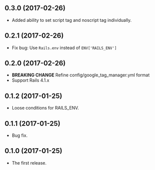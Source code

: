 ## 0.3.0 (2017-02-26)

- Added ability to set script tag and noscript tag individually.

## 0.2.1 (2017-02-26)

- Fix bug: Use `Rails.env` instead of `ENV['RAILS_ENV']`

## 0.2.0 (2017-02-26)

- __BREAKING CHANGE__ Refine config/google_tag_manager.yml format
- Support Rails 4.1.x

## 0.1.2 (2017-01-25)

- Loose conditions for RAILS_ENV.

## 0.1.1 (2017-01-25)

- Bug fix.

## 0.1.0 (2017-01-25)

- The first release.

